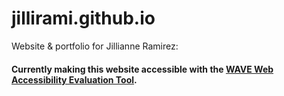 # jillirami.github.io
Website &amp; portfolio for Jillianne Ramirez:

#### Currently making this website accessible with the [WAVE Web Accessibility Evaluation Tool](https://wave.webaim.org/ "WAVE tool").

